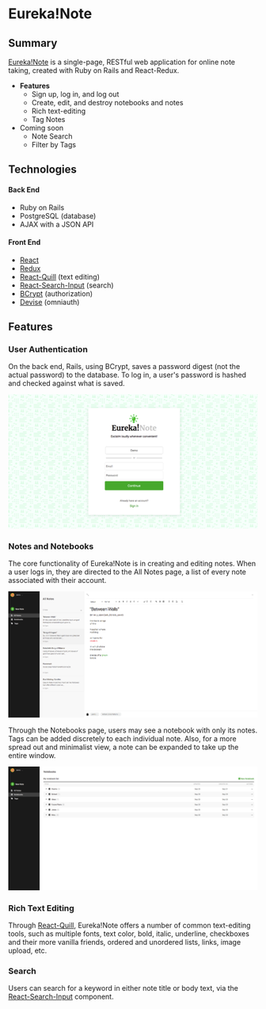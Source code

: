 # Eureka!Note

## Summary
[Eureka!Note](https://eureka-note.herokuapp.com "Eureka! Live") is a single-page, RESTful web application for online note taking, created with Ruby on Rails and React-Redux.

* **Features**
  * Sign up, log in, and log out
  * Create, edit, and destroy notebooks and notes
  * Rich text-editing
  * Tag Notes
* Coming soon
  * Note Search
  * Filter by Tags

## Technologies
#### Back End
* Ruby on Rails
* PostgreSQL (database)
* AJAX with a JSON API

#### Front End
* [React](https://reactjs.org/)
* [Redux](https://redux.js.org/)
* [React-Quill](https://github.com/zenoamaro/react-quill) (text editing)
* [React-Search-Input](https://github.com/enkidevs/react-search-input) (search)
* [BCrypt](https://github.com/codahale/bcrypt-ruby) (authorization)
* [Devise](https://github.com/plataformatec/devise) (omniauth)

## Features
### User Authentication
On the back end, Rails, using BCrypt, saves a password digest (not the actual password) to the database. To log in, a user's password is hashed and checked against what is saved.

![Signup Form](https://github.com/MattVanLaw/Eureka-Note/blob/master/app/assets/images/signup.png?raw=true)

### Notes and Notebooks
The core functionality of Eureka!Note is in creating and editing notes. When a user logs in, they are directed to the All Notes page, a list of every note associated with their account.

![All Notes Page](https://github.com/MattVanLaw/Eureka-Note/blob/master/app/assets/images/all-notes.png?raw=true)

Through the Notebooks page, users may see a notebook with only its notes. Tags can be added discretely to each individual note. Also, for a more spread out and minimalist view, a note can be expanded to take up the entire window.

![Notebooks Page](https://github.com/MattVanLaw/Eureka-Note/blob/master/app/assets/images/notebooks.png?raw=true)

### Rich Text Editing
Through [React-Quill](https://github.com/zenoamaro/react-quill), Eureka!Note offers a number of common text-editing tools, such as multiple fonts, text color, bold, italic, underline, checkboxes and their more vanilla friends, ordered and unordered lists, links, image upload, etc.

### Search
Users can search for a keyword in either note title or body text, via the [React-Search-Input](https://github.com/enkidevs/react-search-input) component.
